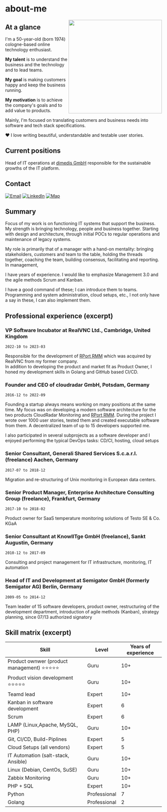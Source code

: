 # about-me

<img src="./assets/me.jpg" width="300" align="right">

## At a glance

I'm a 50-year-old (born 1974) cologne-based online technology enthusiast.

**My talent** is to understand the business and the technology and to lead teams.

**My goal** is making customers happy and keep the business running.

**My motivation** is to achieve the company's goals and to add value to products.

Mainly, I'm focused on translating customers and business needs into software and tech stack specifications.

❤️ I love writing beautiful, understandable and testable user stories.

## Current positions

Head of IT operations at [dimedis GmbH](https://dimedis.io) responsible for the sustainable growths of the IT platform.

## Contact

[![Email](https://img.shields.io/badge/Email-write_me-orange?logo=Minutemailer)](mailto:tk@system42.io)
[![LinkedIn](https://img.shields.io/badge/LinkedIn-visit_me-blue?logo=linkedin)](https://www.linkedin.com/in/thorsten-kramm-92306b128/)
[![Map](https://img.shields.io/badge/Location-come_by-red?logo=Google%20Maps)](https://goo.gl/maps/pRCXN4auMScoFNRE7)

## Summary

Focus of my work is on functioning IT systems that support the business.
My strength is bringing technology, people and business together.
Starting with design and architecture, through initial POCs to regular operations and maintenance of legacy systems.

My role is primarily that of a manager with a hand-on mentality: bringing stakeholders, customers and team to the table,
holding the threads together, coaching the team, building consensus, facilitating and reporting. In management,

I have years of experience. I would like to emphasize Management 3.0 and the agile methods Scrum and Kanban.

I have a good command of these; I can introduce them to teams.
Programming and system administration, cloud setups, etc., I not only have a say in these, I can also implement them.

## Professional experience (excerpt)

### VP Software Incubator at RealVNC Ltd., Cambridge, United Kingdom

`2022-10 to 2023-03`

Responsible for the development of [RPort RMM](https://rport.io) which was acquired by RealVNC from my former company.  
In addition to developing the product and market fit as Product Owner, I honed my development skills in Golang and
GitHub based CI/CD.

### Founder and CEO of cloudradar GmbH, Potsdam, Germany

`2016-12 to 2022-09`

Founding a startup always means working on many positions at the same time.
My focus was on developing a modern software architecture for the two
products CloudRadar Monitoring and [RPort RMM](https://rport.io).
During the project I wrote over 1000 user stories, tested them and created executable software from them.
A decentralized team of up to 15 developers supported me.

I also participated in several subprojects as a software developer and I enjoyed performing the typical DevOps tasks:
CD/CI, hosting, cloud setups

### Senior Consultant, Generali Shared Services S.c.a.r.l. (freelance) Aachen, Germany

`2017-07 to 2018-12`

Migration and re-structuring of Unix monitoring in European data centers.

### Senior Product Manager, Enterprise Architecture Consulting Group (freelance), Frankfurt, Germany

`2017-10 to 2018-02`

Product owner for SaaS temperature monitoring solutions of Testo SE & Co. KGaA

### Senior Consultant at KnowlITge GmbH (freelance), Sankt Augustin, Germany

`2010-12 to 2017-09`

Consulting and project management for IT infrastructure, monitoring, IT automation

### Head of IT and Development at Semigator GmbH (formerly Semigator AG) Berlin, Germany

`2009-05 to 2014-12`

Team leader of 15 software developers, product owner, restructuring of the development department, introduction of agile
methods (Kanban), strategy planning, since 07/13 authorized signatory

## Skill matrix (excerpt)

| Skill                                     | Level        | Years of experience |
|-------------------------------------------|--------------|---------------------|
| Product ownwer (product management) ⭐⭐⭐⭐⭐ | Guru         | 10+                 |
| Product vision development ⭐⭐⭐⭐⭐          | Guru         | 10+                 |
| Teamd lead                                | Expert       | 10+                 |
| Kanban in software development            | Expert       | 6                   |
| Scrum                                     | Expert       | 6                   |
| LAMP (Linux,Apache, MySQL, PHP)           | Guru         | 10+                 |
| Git, CI/CD, Build-Piplines                | Expert       | 5                   |
| Cloud Setups (all vendors)                | Expert       | 5                   |
| IT Automation (salt-stack, Ansible)       | Guru         | 10+                 |
| Linux (Debian, CentOs, SuSE)              | Guru         | 10+                 |
| Zabbix Monitoring                         | Guru         | 10+                 |
| PHP + SQL                                 | Expert       | 10+                 |
| Python                                    | Professional | 7                   |
| Golang                                    | Professional | 2                   |
